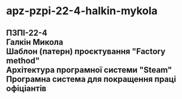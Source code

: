 # apz-pzpi-22-4-halkin-mykola  
ПЗПІ-22-4  
Галкін Микола  
Шаблон (патерн) проєктування "Factory method"  
Архітектура програмної системи "Steam"  
Програмна система для покращення праці офіціантів  
---  
